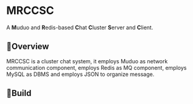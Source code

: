 # MRCCSC
A **M**uduo and **R**edis-based **C**hat **C**luster **S**erver and **C**lient.

## :memo:Overview 
MRCCSC is a cluster chat system, it employs Muduo as network communication component, employs Redis as MQ component, employs MySQL as DBMS and employs JSON to organize message.
  
## :hammer:Build
